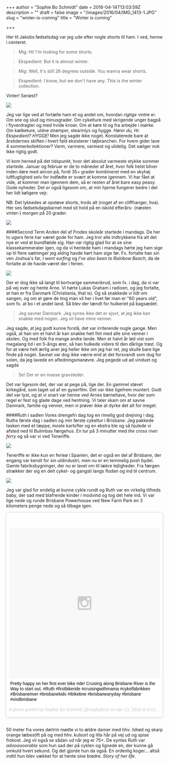 +++
author = "Sophie Bo Schmidt"
date = 2016-04-14T13:03:59Z
description = ""
draft = false
image = "/images/2016/04/IMG_1413-1.JPG"
slug = "winter-is-coming"
title = "Winter is coming"

+++


Her til Jakobs fødselsdag var jeg ude efter nogle shorts til ham. I ved, henne i centeret. 

> Mig: Hi! I'm looking for some shorts.

>Ekspedient: But it is almost winter. 

>Mig: Well, it's still 26 degrees outside. You wanna wear shorts. 

>Ekspedient: I know, but we don't have any. This is the winter collection. 

Vinter! Seriøst? 

![](/content/images/2016/04/IMG_1428.JPG)

Jeg var lige ved at fortælle ham et og andet om, hvordan *rigtige* vintre er. Om sne og slud og minusgrader. Om cykelture med skrigende unger bagpå i flyverdragter og med hvide knoer. Om at køre til og fra arbejde i mørke. Om kælketure, uldne strømper, stearinlys og hygge. *Hører du, Hr. Ekspedient?* *HYGGE!* Men jeg sagde ikke noget. Konstaterede bare at årstidernes skiften i hvert fald eksisterer i tøjbranchen. For hvem gider lave 4 sommerkollektioner? Varm, varmere, varmest og ulidelig. Det sælger nok ikke rigtig godt.   
  
Vi kom herned på det tidspunkt, hvor det absolut varmeste stykke sommer startede. Januar og februar er de to måneder af året, hvor folk helst bliver inden døre med aircon på, fordi 35+ grader kombineret med en skyhøj luftfugtighed selv for indfødte er svært at komme igennem. Vi har fået at vide, at kommer man igennem dem, så er resten af året bare easy peasy. Gode nyheder. Det *er* også ligesom om, at min hjerne fungerer bedre i det her lidt køligere vejr. 
 
NB: Det lykkedes at opstøve shorts, trods alt (noget af en cliffhanger, hva). Her ses fødselsdagsbarnet med sit hold på en iskold efterårs- (næsten vinter-) morgen på 20 grader.

![](/content/images/2016/04/IMG_1427.JPG)

####Second Term
Anden del af Frodes skoleår startede i mandags. De her to ugers ferie har været gode for ham. Jeg tror alle indtrykkene fra alt det nye er ved at bundfælde sig. Han var rigtig glad for at se sine klassekammerater igen, og da vi hentede ham i mandags hørte jeg ham sige op til flere sætninger jeg aldrig havde hørt ham sige før. Fx. fortalte han sin ven Joshua's far, *I went surfing* og *I've also been to Rainbow Beach*, da de fortalte at de havde været der i ferien. 

![](/content/images/2016/04/IMG_1315.JPG)

Der er dog ikke så langt til kortvarige sammenbrud, som fx. i dag, da vi var på vej over og hente Arne. Vi hørte Lukas Graham i radioen, og jeg fortalte, at han er fra Danmark (Christiania, that is). Og så snakkede vi lidt om sangen, og om at gøre de ting man vil her i livet før man er "60 years old", som fx. at bo i et andet land. Så blev der tændt for hulkeriet på bagsædet: 
> Jeg savner Danmark. Jeg synes ikke det er sjovt, at jeg ikke kan snakke med nogen. Jeg vil have mine venner. 

Jeg sagde, at jeg godt kunne forstå, det var irriterende nogle gange. Men også, at han om et halvt år kan snakke helt fint med alle sine venner i skolen. Og med folk fra mange andre lande. Men et halvt år lød vist som megalang tid i en 5-årigs ører, så han hulkede videre til den dårlige trøst. Og for at være helt ærlig aner jeg heller ikke om jeg har ret, jeg skulle bare lige finde på noget. Savnet var dog ikke værre end at det forsvandt som dug for solen, da jeg lavede en afledningsmanøvre. Jeg pegede ud ad vinduet og sagde 

>Se! Der er en masse gravsteder.

Det var ligesom det, der var at pege på, lige der. En gammel støvet kirkegård, som taget ud af en gyserfilm. Det var ikke ligefrem muntert. Godt det var lyst, og at vi snart var henne ved Arnes børnehave, hvor der som regel er fest og glade dage ved hentning. Vi taler skam om at savne Danmark, familie og venner, men vi prøver ikke at dyrke det alt for meget. 

####Ruth i sadlen
Vores drengefri dag tog en rimelig god drejning i dag. Ruths første dag i sadlen og min første cykeltur i Brisbane. Jeg pakkede tasken med et tæppe, moste kartofler og en ekstra ble og så hjulede vi afsted ned til Bulimbas færgehus. En tur på 3 minutter med *the cross river ferry* og så var vi ved Teneriffe. 

![](/content/images/2016/04/IMG_1413.JPG)

Teneriffe er ikke kun en ferieø i Spanien, det er også en del af Brisbane, der engang var kendt for sin uldindustri, men nu er en temmelig posh bydel. Gamle fabriksbygninger, der nu er lavet om til lækre lejligheder. Fra færgen strækker der sig en delt cykel- og gangsti langs floden og ind til centrum.

![](/content/images/2016/04/IMG_1426.JPG) 

Jeg var glad for endelig at kunne cykle rundt og Ruth var en virkelig tilfreds baby, der sad med blafrende kinder i modvind og tog det hele ind. Vi var lige nede og runde Brisbane Powerhouse ved New Farm Park en 3 kilometers penge nede og så tilbage igen. 

<blockquote class="instagram-media" data-instgrm-captioned data-instgrm-version="6" style=" background:#FFF; border:0; border-radius:3px; box-shadow:0 0 1px 0 rgba(0,0,0,0.5),0 1px 10px 0 rgba(0,0,0,0.15); margin: 1px; max-width:658px; padding:0; width:99.375%; width:-webkit-calc(100% - 2px); width:calc(100% - 2px);"><div style="padding:8px;"> <div style=" background:#F8F8F8; line-height:0; margin-top:40px; padding:50.0% 0; text-align:center; width:100%;"> <div style=" background:url(data:image/png;base64,iVBORw0KGgoAAAANSUhEUgAAACwAAAAsCAMAAAApWqozAAAAGFBMVEUiIiI9PT0eHh4gIB4hIBkcHBwcHBwcHBydr+JQAAAACHRSTlMABA4YHyQsM5jtaMwAAADfSURBVDjL7ZVBEgMhCAQBAf//42xcNbpAqakcM0ftUmFAAIBE81IqBJdS3lS6zs3bIpB9WED3YYXFPmHRfT8sgyrCP1x8uEUxLMzNWElFOYCV6mHWWwMzdPEKHlhLw7NWJqkHc4uIZphavDzA2JPzUDsBZziNae2S6owH8xPmX8G7zzgKEOPUoYHvGz1TBCxMkd3kwNVbU0gKHkx+iZILf77IofhrY1nYFnB/lQPb79drWOyJVa/DAvg9B/rLB4cC+Nqgdz/TvBbBnr6GBReqn/nRmDgaQEej7WhonozjF+Y2I/fZou/qAAAAAElFTkSuQmCC); display:block; height:44px; margin:0 auto -44px; position:relative; top:-22px; width:44px;"></div></div> <p style=" margin:8px 0 0 0; padding:0 4px;"> <a href="https://www.instagram.com/p/BEKkg8AS37X/" style=" color:#000; font-family:Arial,sans-serif; font-size:14px; font-style:normal; font-weight:normal; line-height:17px; text-decoration:none; word-wrap:break-word;" target="_blank">Pretty happy on her first ever bike ride! Cruising along Brisbane River is the Way to start out. #Ruth #firstbikeride #cruisingwithmama #cykelfabrikken #Brisbaneriver #brisbanekids #Ibikebne #brisbaneanyday #brisbane #visitbrisbane</a></p> <p style=" color:#c9c8cd; font-family:Arial,sans-serif; font-size:14px; line-height:17px; margin-bottom:0; margin-top:8px; overflow:hidden; padding:8px 0 7px; text-align:center; text-overflow:ellipsis; white-space:nowrap;">A photo posted by Sophie Bo Schmidt (@sophybox) on <time style=" font-family:Arial,sans-serif; font-size:14px; line-height:17px;" datetime="2016-04-14T03:13:18+00:00">Apr 13, 2016 at 8:13pm PDT</time></p></div></blockquote>
<script async defer src="//platform.instagram.com/en_US/embeds.js"></script>

<br/>

50 meter fra vores dørtrin mødte vi to ældre damer med hhv. ildrød og skarp orange læbestift på og med hhv. kulsort og lilla hår på vej ud og spise frokost. Jeg vil også se sådan ud når jeg er 75+. De syntes Ruth var *adoooooorable* som hun sad der på cyklen og lignede en, der kunne gå omkuld hvert sekund. Og det gjorde hun da også. En ordenlig koger... altså indtil hun blev vækket for at hente sine brødre. *Story of her life.*

